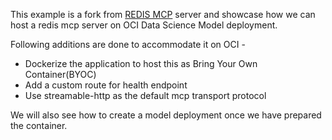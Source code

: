 This example is a fork from [REDIS MCP](https://github.com/redis/mcp-redis) server and showcase how we can host a redis mcp server on OCI Data Science Model deployment.

Following additions are done to accommodate it on OCI - 

- Dockerize the application to host this as Bring Your Own Container(BYOC)
- Add a custom route for health endpoint
- Use streamable-http as the default mcp transport protocol


We will also see how to create a model deployment once we have prepared the container.